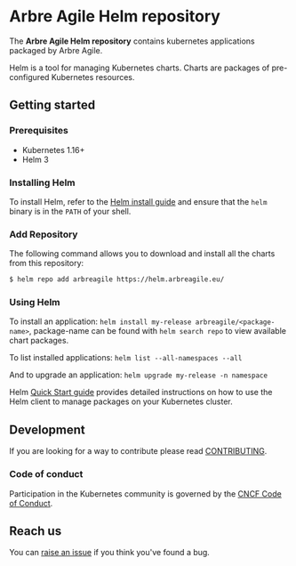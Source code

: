 # Arbre Agile Helm repository

The **Arbre Agile Helm repository** contains kubernetes applications packaged by Arbre Agile.

Helm is a tool for managing Kubernetes charts. Charts are packages of pre-configured Kubernetes resources.

## Getting started

### Prerequisites
- Kubernetes 1.16+
- Helm 3

### Installing Helm

To install Helm, refer to the [Helm install guide](https://github.com/helm/helm#install) and ensure that the `helm` binary is in the `PATH` of your shell.

### Add Repository

The following command allows you to download and install all the charts from this repository:

```bash
$ helm repo add arbreagile https://helm.arbreagile.eu/
```

### Using Helm

To install an application: `helm install my-release arbreagile/<package-name>`, package-name can be found with `helm search repo` to view available chart packages.

To list installed applications: `helm list --all-namespaces --all`

And to upgrade an application: `helm upgrade my-release -n namespace`

Helm [Quick Start guide](https://helm.sh/docs/intro/using_helm/) provides detailed instructions on how to use the Helm client to manage packages on your Kubernetes cluster.

## Development

If you are looking for a way to contribute please read [CONTRIBUTING](CONTRIBUTING.md).

### Code of conduct

Participation in the Kubernetes community is governed by the [CNCF Code of Conduct](https://github.com/cncf/foundation/blob/master/code-of-conduct.md).

## Reach us

You can [raise an issue](https://github.com/arbreagile/helm-charts/issues/new) if you think you've found a bug.